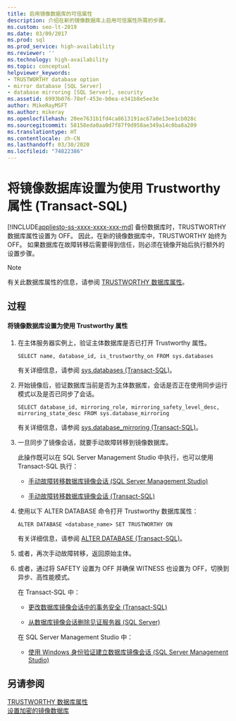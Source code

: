```yaml
---
title: 启用镜像数据库的可信属性
description: 介绍在新的镜像数据库上启用可信属性所需的步骤。
ms.custom: seo-lt-2019
ms.date: 03/09/2017
ms.prod: sql
ms.prod_service: high-availability
ms.reviewer: ''
ms.technology: high-availability
ms.topic: conceptual
helpviewer_keywords:
- TRUSTWORTHY database option
- mirror database [SQL Server]
- database mirroring [SQL Server], security
ms.assetid: 6993b076-78ef-453e-b0ea-e341b8e5ee3e
author: MikeRayMSFT
ms.author: mikeray
ms.openlocfilehash: 20ee7631b1fd4ca8613191ac67a0e13ee1cb028c
ms.sourcegitcommit: 58158eda0aa0d7f87f9d958ae349a14c0ba8a209
ms.translationtype: HT
ms.contentlocale: zh-CN
ms.lasthandoff: 03/30/2020
ms.locfileid: "74822386"
---
```

# <a name="set-up-a-mirror-database-to-use-the-trustworthy-property-transact-sql"></a>将镜像数据库设置为使用 Trustworthy 属性 (Transact-SQL)
[!INCLUDE[appliesto-ss-xxxx-xxxx-xxx-md](../../includes/appliesto-ss-xxxx-xxxx-xxx-md.md)]
  备份数据库时，TRUSTWORTHY 数据库属性设置为 OFF。 因此，在新的镜像数据库中，TRUSTWORTHY 始终为 OFF。 如果数据库在故障转移后需要得到信任，则必须在镜像开始后执行额外的设置步骤。  
  
> [!NOTE]  
>  有关此数据库属性的信息，请参阅 [TRUSTWORTHY 数据库属性](../../relational-databases/security/trustworthy-database-property.md)。  
  
## <a name="procedure"></a>过程  
  
#### <a name="to-setup-a-mirror-database-to-use-the-trustworthy-property"></a>将镜像数据库设置为使用 Trustworthy 属性  
  
1.  在主体服务器实例上，验证主体数据库是否已打开 Trustworthy 属性。  
  
    ```  
    SELECT name, database_id, is_trustworthy_on FROM sys.databases   
    ```  
  
     有关详细信息，请参阅 [sys.databases (Transact-SQL)](../../relational-databases/system-catalog-views/sys-databases-transact-sql.md)。  
  
2.  开始镜像后，验证数据库当前是否为主体数据库，会话是否正在使用同步运行模式以及是否已同步了会话。  
  
    ```  
    SELECT database_id, mirroring_role, mirroring_safety_level_desc, mirroring_state_desc FROM sys.database_mirroring  
    ```  
  
     有关详细信息，请参阅 [sys.database_mirroring (Transact-SQL)](../../relational-databases/system-catalog-views/sys-database-mirroring-transact-sql.md)。  
  
3.  一旦同步了镜像会话，就要手动故障转移到镜像数据库。  
  
     此操作既可以在 SQL Server Management Studio 中执行，也可以使用 Transact-SQL 执行：  
  
    -   [手动故障转移数据库镜像会话 (SQL Server Management Studio)](../../database-engine/database-mirroring/manually-fail-over-a-database-mirroring-session-sql-server-management-studio.md)  
  
    -   [手动故障转移数据库镜像会话 (Transact-SQL)](../../database-engine/database-mirroring/manually-fail-over-a-database-mirroring-session-transact-sql.md)  
  
4.  使用以下 ALTER DATABASE 命令打开 Trustworthy 数据库属性：  
  
    ```  
    ALTER DATABASE <database_name> SET TRUSTWORTHY ON  
    ```  
  
     有关详细信息，请参阅 [ALTER DATABASE (Transact-SQL)](../../t-sql/statements/alter-database-transact-sql.md)。  
  
5.  或者，再次手动故障转移，返回原始主体。  
  
6.  或者，通过将 SAFETY 设置为 OFF 并确保 WITNESS 也设置为 OFF，切换到异步、高性能模式。  
  
     在 Transact-SQL 中：  
  
    -   [更改数据库镜像会话中的事务安全 (Transact-SQL)](../../database-engine/database-mirroring/change-transaction-safety-in-a-database-mirroring-session-transact-sql.md)  
  
    -   [从数据库镜像会话删除见证服务器 (SQL Server)](../../database-engine/database-mirroring/remove-the-witness-from-a-database-mirroring-session-sql-server.md)  
  
     在 SQL Server Management Studio 中：  
  
    -   [使用 Windows 身份验证建立数据库镜像会话 (SQL Server Management Studio)](../../database-engine/database-mirroring/establish-database-mirroring-session-windows-authentication.md)  
  
## <a name="see-also"></a>另请参阅  
 [TRUSTWORTHY 数据库属性](../../relational-databases/security/trustworthy-database-property.md)   
 [设置加密的镜像数据库](../../database-engine/database-mirroring/set-up-an-encrypted-mirror-database.md)  
  
  
